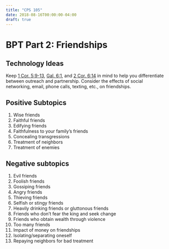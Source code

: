 ```yaml
---
title: "CPS 105"
date: 2018-08-16T00:00:00-04:00
draft: true
---
```


# BPT Part 2: Friendships

## Technology Ideas

Keep [1 Cor. 5:9-13](https://www.biblegateway.com/passage/?search=I+Corinthians+5%3A9-13&version=KJV), [Gal. 6:1](https://www.biblegateway.com/passage/?search=Galatians+6%3A1&version=KJV), and [2 Cor. 6:14](https://www.biblegateway.com/passage/?search=II+Corinthians+6%3A14&version=KJV) in mind to help you differentiate between outreach and partnership. Consider the effects of social networking, email, phone calls, texting, etc., on friendships.

## Positive Subtopics

1. Wise friends
1. Faithful friends
1. Edifying friends
1. Faithfulness to your family’s friends
1. Concealing transgressions
1. Treatment of neighbors
1. Treatment of enemies

## Negative subtopics

1. Evil friends
1. Foolish friends
1. Gossiping friends
1. Angry friends
1. Thieving friends
1. Selfish or stingy friends
1. Heavily drinking friends or gluttonous friends
1. Friends who don’t fear the king and seek change
1. Friends who obtain wealth through violence
1. Too many friends
1. Impact of money on friendships
1. Isolating/separating oneself
1. Repaying neighbors for bad treatment